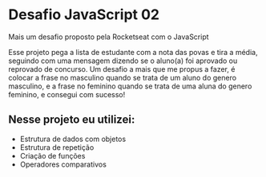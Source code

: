 # Desafio JavaScript 02

Mais um desafio proposto pela Rocketseat com o JavaScript

Esse projeto pega a lista de estudante com a nota das povas e tira a média, seguindo com uma mensagem dizendo se o aluno(a) foi aprovado ou reprovado de concurso.
Um desafio a mais que me propus a fazer, é colocar a frase no masculino quando se trata de um aluno do genero masculino, e a frase no feminino quando se trata de uma aluna do genero feminino, e consegui com sucesso!

## Nesse projeto eu utilizei:

- Estrutura de dados com objetos
- Estrutura de repetição
- Criação de funções
- Operadores comparativos